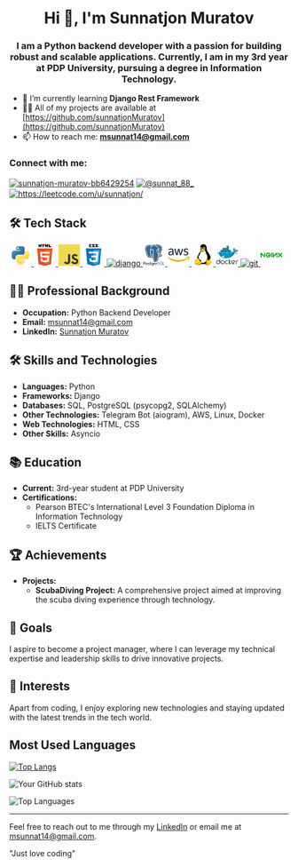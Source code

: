 <h1 align="center">Hi 👋, I'm Sunnatjon Muratov</h1>
<h3 align="center">I am a Python backend developer with a passion for building robust and scalable applications. Currently, I am in my 3rd year at PDP University, pursuing a degree in Information Technology.</h3>

- 🌱 I’m currently learning **Django Rest Framework** 
- 👨‍💻 All of my projects are available at [https://github.com/sunnatjonMuratov](https://github.com/sunnatjonMuratov)
- 📫 How to reach me: **msunnat14@gmail.com**


<h3 align="left">Connect with me:</h3>
<p align="left">
<a href="https://linkedin.com/in/sunnatjon-muratov-bb6429254" target="blank"><img align="center" src="https://raw.githubusercontent.com/rahuldkjain/github-profile-readme-generator/master/src/images/icons/Social/linked-in-alt.svg" alt="sunnatjon-muratov-bb6429254" height="30" width="40" /></a>
<a href="https://instagram.com/sunnat_88_
  " target="blank"><img align="center" src="https://raw.githubusercontent.com/rahuldkjain/github-profile-readme-generator/master/src/images/icons/Social/instagram.svg" alt="@sunnat_88_" height="30" width="40" /></a>
<a href="https://www.leetcode.com/u/sunnatjon/" target="blank"><img align="center" src="https://raw.githubusercontent.com/rahuldkjain/github-profile-readme-generator/master/src/images/icons/Social/leet-code.svg" alt="https://leetcode.com/u/sunnatjon/" height="30" width="40" /></a>
</p>

## 🛠️ Tech Stack

<p align="left">
  <a href="https://www.python.org" target="_blank"> 
    <img src="https://raw.githubusercontent.com/devicons/devicon/master/icons/python/python-original.svg" alt="python" width="40" height="40"/> 
  </a> 
  <a href="https://www.w3.org/html/" target="_blank"> 
    <img src="https://raw.githubusercontent.com/devicons/devicon/master/icons/html5/html5-original-wordmark.svg" alt="html5" width="40" height="40"/> 
  </a> 
  <a href="https://developer.mozilla.org/en-US/docs/Web/JavaScript" target="_blank">
    <img src="https://raw.githubusercontent.com/devicons/devicon/master/icons/javascript/javascript-original.svg" alt="javascript" width="40" height="40"/>
  </a>
  <a href="https://www.w3.org/Style/CSS/Overview.en.html" target="_blank">
      <img src="https://raw.githubusercontent.com/devicons/devicon/master/icons/css3/css3-original-wordmark.svg" alt="css3" width="40" height="40"/>
  </a>
  <a href="https://www.djangoproject.com/" target="_blank"> 
    <img src="https://cdn.worldvectorlogo.com/logos/django.svg" alt="django" width="40" height="40"/> 
  </a> 
  <a href="https://www.postgresql.org" target="_blank"> 
    <img src="https://raw.githubusercontent.com/devicons/devicon/master/icons/postgresql/postgresql-original-wordmark.svg" alt="postgresql" width="40" height="40"/> 
  </a> 
  <a href="https://aws.amazon.com" target="_blank"> 
    <img src="https://raw.githubusercontent.com/devicons/devicon/master/icons/amazonwebservices/amazonwebservices-original-wordmark.svg" alt="aws" width="40" height="40"/> 
  </a> 
  <a href="https://www.linux.org/" target="_blank"> 
    <img src="https://raw.githubusercontent.com/devicons/devicon/master/icons/linux/linux-original.svg" alt="linux" width="40" height="40"/> 
  </a>
  <a href="https://www.docker.com/" target="_blank"> 
    <img src="https://raw.githubusercontent.com/devicons/devicon/master/icons/docker/docker-original-wordmark.svg" alt="docker" width="40" height="40"/> 
  </a> 
  <a href="https://git-scm.com/" target="_blank"> 
    <img src="https://www.vectorlogo.zone/logos/git-scm/git-scm-icon.svg" alt="git" width="40" height="40"/> 
  </a> 
  <a href="https://nginx.org" target="_blank"> 
    <img src="https://raw.githubusercontent.com/devicons/devicon/master/icons/nginx/nginx-original.svg" alt="nginx" width="40" height="40"/> 
  </a>
</p>

## 👨‍💻 Professional Background

- **Occupation:** Python Backend Developer
- **Email:** msunnat14@gmail.com
- **LinkedIn:** [Sunnatjon Muratov](https://www.linkedin.com/in/sunnatjon-muratov-bb6429254/)

## 🛠️ Skills and Technologies

- **Languages:** Python
- **Frameworks:** Django
- **Databases:** SQL, PostgreSQL (psycopg2, SQLAlchemy)
- **Other Technologies:** Telegram Bot (aiogram), AWS, Linux, Docker
- **Web Technologies:** HTML, CSS
- **Other Skills:** Asyncio

## 📚 Education

- **Current:** 3rd-year student at PDP University
- **Certifications:**
  - Pearson BTEC's International Level 3 Foundation Diploma in Information Technology
  - IELTS Certificate

## 🏆 Achievements

- **Projects:** 
  - **ScubaDiving Project:** A comprehensive project aimed at improving the scuba diving experience through technology.

## 🎯 Goals

I aspire to become a project manager, where I can leverage my technical expertise and leadership skills to drive innovative projects.

## 🎨 Interests

Apart from coding, I enjoy exploring new technologies and staying updated with the latest trends in the tech world.

## Most Used Languages
[![Top Langs](https://github-readme-stats.vercel.app/api/top-langs/?username=sunnatjonMuratov&layout=compact&langs_count=8&bg_color=0D1117&text_color=FFFFFF&title_color=FFFFFF&icon_color=FFFFFF&card_width=800&card_height=200)](https://github.com/sunnatjonMuratov/github-readme-stats)

![Your GitHub stats](https://github-readme-stats.vercel.app/api?username=sunnatjonMuratov&show_icons=true&count_private=true&theme=default)

![Top Languages](https://github-readme-stats.vercel.app/api/top-langs/?username=sunnatjonMuratov&layout=compact&theme=default)


---

Feel free to reach out to me through my [LinkedIn](https://www.linkedin.com/in/sunnatjon-muratov-bb6429254/) or email me at msunnat14@gmail.com.

"Just love coding"
